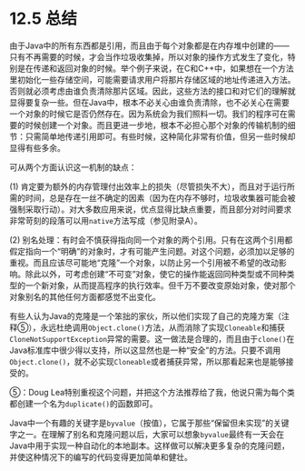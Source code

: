 # 12.5 总结


由于Java中的所有东西都是引用，而且由于每个对象都是在内存堆中创建的——只有不再需要的时候，才会当作垃圾收集掉，所以对象的操作方式发生了变化，特别是在传递和返回对象的时候。举个例子来说，在C和C++中，如果想在一个方法里初始化一些存储空间，可能需要请求用户将那片存储区域的地址传递进入方法。否则就必须考虑由谁负责清除那片区域。因此，这些方法的接口和对它们的理解就显得要复杂一些。但在Java中，根本不必关心由谁负责清除，也不必关心在需要一个对象的时候它是否仍然存在。因为系统会为我们照料一切。我们的程序可在需要的时候创建一个对象。而且更进一步地，根本不必担心那个对象的传输机制的细节：只需简单地传递引用即可。有些时候，这种简化非常有价值，但另一些时候却显得有些多余。

可从两个方面认识这一机制的缺点：

(1) 肯定要为额外的内存管理付出效率上的损失（尽管损失不大），而且对于运行所需的时间，总是存在一丝不确定的因素（因为在内存不够时，垃圾收集器可能会被强制采取行动）。对大多数应用来说，优点显得比缺点重要，而且部分对时间要求非常苛刻的段落可以用`native`方法写成（参见附录A）。

(2) 别名处理：有时会不慎获得指向同一个对象的两个引用。只有在这两个引用都假定指向一个“明确”的对象时，才有可能产生问题。对这个问题，必须加以足够的重视。而且应该尽可能地“克隆”一个对象，以防止另一个引用被不希望的改动影响。除此以外，可考虑创建“不可变”对象，使它的操作能返回同种类型或不同种类型的一个新对象，从而提高程序的执行效率。但千万不要改变原始对象，使对那个对象别名的其他任何方面都感觉不出变化。

有些人认为Java的克隆是一个笨拙的家伙，所以他们实现了自己的克隆方案（注释⑤），永远杜绝调用`Object.clone()`方法，从而消除了实现`Cloneable`和捕获`CloneNotSupportException`异常的需要。这一做法是合理的，而且由于`clone()`在Java标准库中很少得以支持，所以这显然也是一种“安全”的方法。只要不调用`Object.clone()`，就不必实现`Cloneable`或者捕获异常，所以那看起来也是能够接受的。

⑤：Doug Lea特别重视这个问题，并把这个方法推荐给了我，他说只需为每个类都创建一个名为`duplicate()`的函数即可。

Java中一个有趣的关键字是`byvalue`（按值），它属于那些“保留但未实现”的关键字之一。在理解了别名和克隆问题以后，大家可以想象`byvalue`最终有一天会在Java中用于实现一种自动化的本地副本。这样做可以解决更多复杂的克隆问题，并使这种情况下的编写的代码变得更加简单和健壮。
